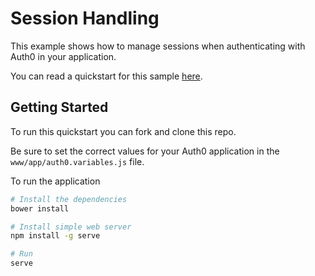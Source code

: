 # Session Handling

This example shows how to manage sessions when authenticating with Auth0 in your application.

You can read a quickstart for this sample [here](https://auth0.com/docs/quickstart/spa/angularjs/03-session-handling).

## Getting Started

To run this quickstart you can fork and clone this repo.

Be sure to set the correct values for your Auth0 application in the `www/app/auth0.variables.js` file.

To run the application

```bash
# Install the dependencies
bower install

# Install simple web server
npm install -g serve

# Run
serve
```